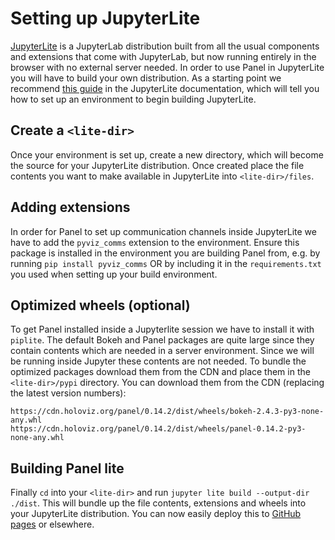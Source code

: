 # Setting up JupyterLite

[JupyterLite](https://jupyterlite.readthedocs.io/en/latest/) is a JupyterLab distribution built from all the usual components and extensions that come with JupyterLab, but now running entirely in the browser with no external server needed. In order to use Panel in JupyterLite you will have to build your own distribution. As a starting point we recommend [this guide](https://jupyterlite.readthedocs.io/en/latest/howto/configure/simple_extensions.html) in the JupyterLite documentation, which will tell you how to set up an environment to begin building JupyterLite.

## Create a `<lite-dir>`

Once your environment is set up, create a new directory, which will become the source for your JupyterLite distribution. Once created place the file contents you want to make available in JupyterLite into `<lite-dir>/files`.

## Adding extensions

In order for Panel to set up communication channels inside JupyterLite we have to add the `pyviz_comms` extension to the environment. Ensure this package is installed in the environment you are building Panel from, e.g. by running `pip install pyviz_comms` OR by including it in the `requirements.txt` you used when setting up your build environment.

## Optimized wheels (optional)

To get Panel installed inside a Jupyterlite session we have to install it with `piplite`. The default Bokeh and Panel packages are quite large since they contain contents which are needed in a server environment. Since we will be running inside Jupyter these contents are not needed. To bundle the optimized packages download them from the CDN and place them in the `<lite-dir>/pypi` directory. You can download them from the CDN (replacing the latest version numbers):

```
https://cdn.holoviz.org/panel/0.14.2/dist/wheels/bokeh-2.4.3-py3-none-any.whl
https://cdn.holoviz.org/panel/0.14.2/dist/wheels/panel-0.14.2-py3-none-any.whl
```

## Building Panel lite

Finally `cd` into your `<lite-dir>` and run `jupyter lite build --output-dir ./dist`. This will bundle up the file contents, extensions and wheels into your JupyterLite distribution. You can now easily deploy this to [GitHub pages](https://jupyterlite.readthedocs.io/en/latest/quickstart/deploy.html) or elsewhere.
